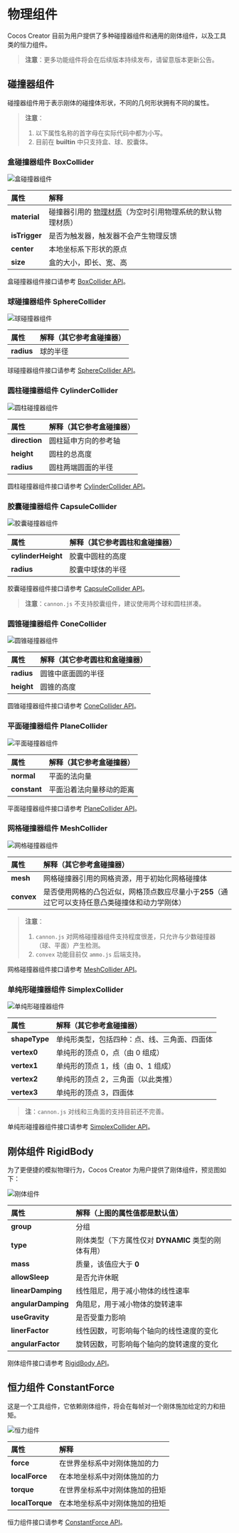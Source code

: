 # 物理组件

Cocos Creator 目前为用户提供了多种碰撞器组件和通用的刚体组件，以及工具类的恒力组件。

> **注意**：更多功能组件将会在后续版本持续发布，请留意版本更新公告。

## 碰撞器组件

碰撞器组件用于表示刚体的碰撞体形状，不同的几何形状拥有不同的属性。

> **注意**：
> 1. 以下属性名称的首字母在实际代码中都为小写。
> 2. 目前在 __builtin__ 中只支持盒、球、胶囊体。

### 盒碰撞器组件 BoxCollider

![盒碰撞器组件](img/collider-box.jpg)

属性 | 解释
:---|:---
**material** | 碰撞器引用的 [物理材质](physics-material.md)（为空时引用物理系统的默认物理材质）
**isTrigger** | 是否为触发器，触发器不会产生物理反馈
**center**  |  本地坐标系下形状的原点
**size**  |  盒的大小，即长、宽、高

盒碰撞器组件接口请参考 [BoxCollider API](__APIDOC__/zh/#/docs/3.5/zh/physics/Class/BoxCollider)。

### 球碰撞器组件 SphereCollider

![球碰撞器组件](img/collider-sphere.jpg)

属性 | 解释（其它参考盒碰撞器）
:---|:---
**radius** | 球的半径

球碰撞器组件接口请参考 [SphereCollider API](__APIDOC__/zh/#/docs/3.5/zh/physics/Class/SphereCollider)。

### 圆柱碰撞器组件 CylinderCollider

![圆柱碰撞器组件](img/collider-cylinder.jpg)

属性 | 解释（其它参考盒碰撞器）
:---|:---
**direction** | 圆柱延申方向的参考轴
**height** | 圆柱的总高度
**radius** | 圆柱两端圆面的半径

圆柱碰撞器组件接口请参考 [CylinderCollider API](__APIDOC__/zh/#/docs/3.5/zh/physics/Class/CylinderCollider)。

### 胶囊碰撞器组件 CapsuleCollider

![胶囊碰撞器组件](img/collider-capsule.jpg)

属性 | 解释（其它参考圆柱和盒碰撞器）
:---|:---
**cylinderHeight** | 胶囊中圆柱的高度
**radius** | 胶囊中球体的半径

胶囊碰撞器组件接口请参考 [CapsuleCollider API](__APIDOC__/zh/#/docs/3.5/zh/physics/Class/CapsuleCollider)。

> **注意**：`cannon.js` 不支持胶囊组件，建议使用两个球和圆柱拼凑。

### 圆锥碰撞器组件 ConeCollider

![圆锥碰撞器组件](img/collider-cone.jpg)

属性 | 解释（其它参考圆柱和盒碰撞器）
:---|:---
**radius** | 圆锥中底面圆的半径
**height** | 圆锥的高度

圆锥碰撞器组件接口请参考 [ConeCollider API](__APIDOC__/zh/#/docs/3.5/zh/physics/Class/ConeCollider)。

### 平面碰撞器组件 PlaneCollider

![平面碰撞器组件](img/collider-plane.jpg)

属性 | 解释（其它参考盒碰撞器）
:---|:---
**normal** | 平面的法向量
**constant** | 平面沿着法向量移动的距离

平面碰撞器组件接口请参考 [PlaneCollider API](__APIDOC__/zh/#/docs/3.5/zh/physics/Class/PlaneCollider)。

### 网格碰撞器组件 MeshCollider

![网格碰撞器组件](img/collider-mesh.jpg)

属性 | 解释（其它参考盒碰撞器）
:---|:---
**mesh** | 网格碰撞器引用的网格资源，用于初始化网格碰撞体
**convex** | 是否使用网格的凸包近似，网格顶点数应尽量小于**255**（通过它可以支持任意凸类碰撞体和动力学刚体）

> **注意**：
> 1. `cannon.js` 对网格碰撞器组件支持程度很差，只允许与少数碰撞器（球、平面）产生检测。
> 2. `convex` 功能目前仅 `ammo.js` 后端支持。

网格碰撞器组件接口请参考 [MeshCollider API](__APIDOC__/zh/#/docs/3.5/zh/physics/Class/MeshCollider)。

### 单纯形碰撞器组件 SimplexCollider

![单纯形碰撞器组件](img/collider-simplex.jpg)

属性 | 解释（其它参考盒碰撞器）
:---|:---
**shapeType** | 单纯形类型，包括四种：点、线、三角面、四面体
**vertex0** | 单纯形的顶点 0，点（由 0 组成）
**vertex1** | 单纯形的顶点 1，线（由 0、1 组成）
**vertex2** | 单纯形的顶点 2，三角面（以此类推）
**vertex3** | 单纯形的顶点 3，四面体

> **注**：`cannon.js` 对线和三角面的支持目前还不完善。

单纯形碰撞器组件接口请参考 [SimplexCollider API](__APIDOC__/zh/#/docs/3.5/zh/physics/Class/SimplexCollider)。

## 刚体组件 RigidBody

为了更便捷的模拟物理行为，Cocos Creator 为用户提供了刚体组件，预览图如下：

![刚体组件](img/rigid-body.jpg)

属性 | 解释（上图的属性值都是默认值）
:---|:---
**group** |  分组
**type**  | 刚体类型（下方属性仅对 __DYNAMIC__ 类型的刚体有用）
**mass** |  质量，该值应大于 __0__
**allowSleep** | 是否允许休眠
**linearDamping** | 线性阻尼，用于减小物体的线性速率
**angularDamping** | 角阻尼，用于减小物体的旋转速率
**useGravity** | 是否受重力影响
**linerFactor** | 线性因数，可影响每个轴向的线性速度的变化
**angularFactor** | 旋转因数，可影响每个轴向的旋转速度的变化

刚体组件接口请参考 [RigidBody API](__APIDOC__/zh/#/docs/3.5/zh/physics/Class/RigidBody)。

## 恒力组件 ConstantForce

这是一个工具组件，它依赖刚体组件，将会在每帧对一个刚体施加给定的力和扭矩。

![恒力组件](img/constant-force.jpg)

属性 | 解释
:---|:---
**force** |  在世界坐标系中对刚体施加的力
**localForce** |  在本地坐标系中对刚体施加的力
**torque** |  在世界坐标系中对刚体施加的扭矩
**localTorque** |   在本地坐标系中对刚体施加的扭矩

恒力组件接口请参考 [ConstantForce API](__APIDOC__/zh/#/docs/3.5/zh/physics/Class/ConstantForce)。
